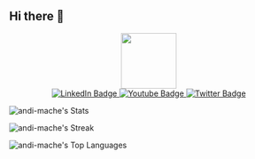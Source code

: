 ## Hi there 👋

<div id="header" align="center">
  <img src="https://media.giphy.com/media/M9gbBd9nbDrOTu1Mqx/giphy.gif" width="100"/>
</div>

<div id="badges" align="center">
  <a href="your-linkedin-URL">
    <img src="https://img.shields.io/badge/LinkedIn-blue?style=for-the-badge&logo=linkedin&logoColor=white" alt="LinkedIn Badge"/>
  </a>
  <a href="your-youtube-URL">
    <img src="https://img.shields.io/badge/YouTube-red?style=for-the-badge&logo=youtube&logoColor=white" alt="Youtube Badge"/>
  </a>
  <a href="your-twitter-URL">
    <img src="https://img.shields.io/badge/Twitter-blue?style=for-the-badge&logo=twitter&logoColor=white" alt="Twitter Badge"/>
  </a>
</div>

![andi-mache's Stats](https://github-readme-stats.vercel.app/api?username=andi-mache&theme=chartreuse-dark&show_icons=true&hide_border=true&count_private=true)

![andi-mache's Streak](https://github-readme-streak-stats.herokuapp.com/?user=andi-mache&theme=chartreuse-dark&hide_border=true)

![andi-mache's Top Languages](https://github-readme-stats.vercel.app/api/top-langs/?username=andi-mache&theme=chartreuse-dark&show_icons=true&hide_border=true&layout=compact)

<!--
**andi-mache/andi-mache** is a ✨ _special_ ✨ repository because its `README.md` (this file) appears on your GitHub profile.

Here are some ideas to get you started:

- 🔭 I’m currently working on ...
- 🌱 I’m currently learning ...
- 👯 I’m looking to collaborate on ...
- 🤔 I’m looking for help with ...
- 💬 Ask me about ...
- 📫 How to reach me: ...
- 😄 Pronouns: ...
- ⚡ Fun fact: ...
-->
